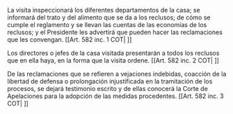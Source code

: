 La visita inspeccionará los diferentes departamentos de la casa; se informará del trato y del alimento que se da a los reclusos; de cómo se cumple el reglamento y se llevan las cuentas de las economías de los reclusos; y el Presidente les advertirá que pueden hacer las reclamaciones que les convengan. [[Art. 582 inc. 1 COT| ]]

Los directores o jefes de la casa visitada presentarán a todos los reclusos que en ella haya, en la forma que la visita ordene. [[Art. 582 inc. 2 COT| ]]

De las reclamaciones que se refieren a vejaciones indebidas, coacción de la libertad de defensa o prolongación injustificada en la tramitación de los procesos, se dejará testimonio escrito y de ellas conocerá la Corte de Apelaciones para la adopción de las medidas procedentes. [[Art. 582 inc. 3 COT| ]]